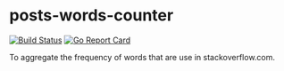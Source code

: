 posts-words-counter
================================

[![Build Status](https://circleci.com/gh/fitzr/posts-words-counter.svg?style=shield)](https://circleci.com/gh/fitzr/posts-words-counter) [![Go Report Card](https://goreportcard.com/badge/github.com/fitzr/posts-words-counter)](https://goreportcard.com/report/github.com/fitzr/posts-words-counter)

To aggregate the frequency of words that are use in stackoverflow.com.
